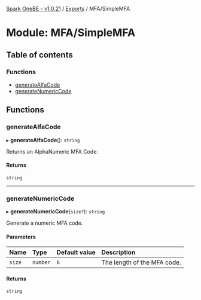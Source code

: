 [Spark OneBE - v1.0.21](../README.md) / [Exports](../modules.md) / MFA/SimpleMFA

# Module: MFA/SimpleMFA

## Table of contents

### Functions

- [generateAlfaCode](MFA_SimpleMFA.md#generatealfacode)
- [generateNumericCode](MFA_SimpleMFA.md#generatenumericcode)

## Functions

### generateAlfaCode

▸ **generateAlfaCode**(): `string`

Returns an AlphaNumeric MFA Code.

#### Returns

`string`

___

### generateNumericCode

▸ **generateNumericCode**(`size?`): `string`

Generate a numeric MFA code.

#### Parameters

| Name | Type | Default value | Description |
| :------ | :------ | :------ | :------ |
| `size` | `number` | `6` | The length of the MFA code. |

#### Returns

`string`
